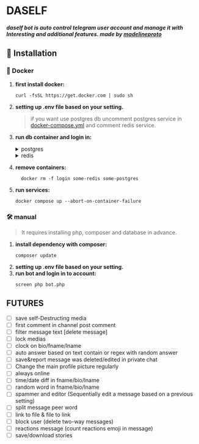 # DASELF

***daself bot is auto control telegram user account and manage it with Interesting and additional features. _made by [madelineproto](https://docs.madelineproto.xyz)_***
## <a name="installation">🔨 Installation</a>

### <a name="docker">🐳 Docker</a>

1. **first install docker:**
    ```shell
   curl -fsSL https://get.docker.com | sudo sh
   ```
2. **setting up .env file based on your setting.**
   > if you want use postgres db uncomment postgres service in [docker-compose.yml](docker-compose.yml) and comment
   redis service.
3. **run db container and login in:**
    <details>
    <summary>postgres</summary>

    ```shell
        docker run --name some-postgres -v ./postgres:/var/lib/postgresql/data -d postgres && \
        docker run --rm -it --init -v ./:/app --link some-redis:redis --name login hub.madelineproto.xyz/danog/madelineproto php /app/bot.php --login
    ```
    </details>

    <details>
    <summary>redis</summary>

    ```shell
        docker run --name some-redis -v ./redis:/data -d redis && \
        docker run --rm -it --init -v ./:/app --link some-postgres:postgres --name login hub.madelineproto.xyz/danog/madelineproto php /app/bot.php --login
    ```
    </details>

4. **remove containers:**
    ```shell
      docker rm -f login some-redis some-postgres
    ```
5. **run services:**
    ```shell
    docker compose up --abort-on-container-failure
    ```

### <a name="manual">🛠️ manual</a>

> It requires installing php, composer and database in advance.

1. **install dependency with composer:**
   ```shell
   composer update
   ```
2. **setting up .env file based on your setting.**
3. **run bot and login in to account:**
   ```shell
   screen php bot.php
   ```

## FUTURES

- [ ] save self-Destructing media
- [ ] first comment in channel post comment
- [ ] filter message text [delete message]
- [ ] lock medias
- [ ] clock on bio/fname/lname
- [ ] auto answer based on text contain or regex with random answer
- [ ] save&report message was deleted/edited in private chat
- [ ] Change the main profile picture regularly
- [ ] always online
- [ ] time/date diff in fname/bio/lname
- [ ] random word in fname/bio/lname
- [ ] spammer and editor (Sequentially edit a message based on a previous setting)
- [ ] split message peer word
- [ ] link to file & file to link
- [ ] block user (delete two-way messages)
- [ ] reactions message (count reactions emoji in message)
- [ ] save/download stories
